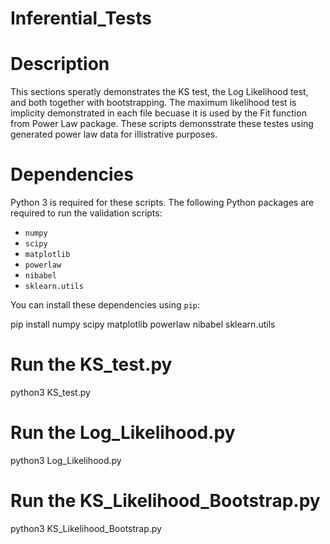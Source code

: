 # Inferential_Tests 

# Description 

This sections speratly demonstrates the KS test, the Log Likelihood test, and both together with bootstrapping. The maximum likelihood test is implicity demonstrated in each file becuase it is used by the Fit function from Power Law package. These 
scripts demonsstrate these testes using generated power law data for illistrative purposes. 

# Dependencies

Python 3 is required for these scripts. 
The following Python packages are required to run the validation scripts:

- `numpy`
- `scipy`
- `matplotlib`
- `powerlaw`
- `nibabel`
- `sklearn.utils`

You can install these dependencies using `pip`:

pip install numpy scipy matplotlib powerlaw nibabel sklearn.utils 



# Run the KS_test.py
python3 KS_test.py

# Run the Log_Likelihood.py
python3 Log_Likelihood.py

# Run the KS_Likelihood_Bootstrap.py
python3 KS_Likelihood_Bootstrap.py




